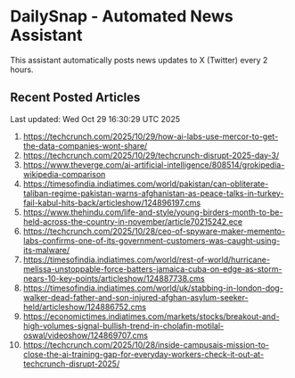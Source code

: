 # DailySnap - Automated News Assistant

This assistant automatically posts news updates to X (Twitter) every 2 hours.

## Recent Posted Articles

Last updated: Wed Oct 29 16:30:29 UTC 2025

1. https://techcrunch.com/2025/10/29/how-ai-labs-use-mercor-to-get-the-data-companies-wont-share/
2. https://techcrunch.com/2025/10/29/techcrunch-disrupt-2025-day-3/
3. https://www.theverge.com/ai-artificial-intelligence/808514/grokipedia-wikipedia-comparison
4. https://timesofindia.indiatimes.com/world/pakistan/can-obliterate-taliban-regime-pakistan-warns-afghanistan-as-peace-talks-in-turkey-fail-kabul-hits-back/articleshow/124896197.cms
5. https://www.thehindu.com/life-and-style/young-birders-month-to-be-held-across-the-country-in-november/article70215242.ece
6. https://techcrunch.com/2025/10/28/ceo-of-spyware-maker-memento-labs-confirms-one-of-its-government-customers-was-caught-using-its-malware/
7. https://timesofindia.indiatimes.com/world/rest-of-world/hurricane-melissa-unstoppable-force-batters-jamaica-cuba-on-edge-as-storm-nears-10-key-points/articleshow/124887738.cms
8. https://timesofindia.indiatimes.com/world/uk/stabbing-in-london-dog-walker-dead-father-and-son-injured-afghan-asylum-seeker-held/articleshow/124886752.cms
9. https://economictimes.indiatimes.com/markets/stocks/breakout-and-high-volumes-signal-bullish-trend-in-cholafin-motilal-oswal/videoshow/124869707.cms
10. https://techcrunch.com/2025/10/28/inside-campusais-mission-to-close-the-ai-training-gap-for-everyday-workers-check-it-out-at-techcrunch-disrupt-2025/
